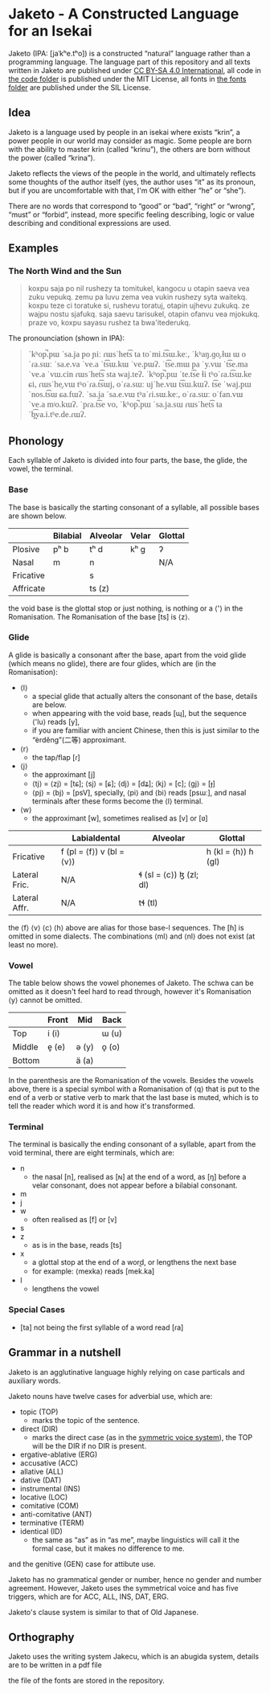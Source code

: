 # Jaketo - A Constructed Language for an Isekai

Jaketo (IPA: \[jaˈkʰe.tʰo\]) is a constructed “natural” language rather than a programming language. The language part of this repository and all texts written in Jaketo are published under [CC BY-SA 4.0 International](https://creativecommons.org/licenses/by-sa/4.0/legalcode), all code in [the code folder](/code/) is published under the MIT License, all fonts in [the fonts folder](/fonts/) are published under the SIL License.

## Idea

Jaketo is a language used by people in an isekai where exists “krin”, a power people in our world may consider as magic. Some people are born with the ability to master krin (called “krinu”), the others are born without the power (called “krina”).

Jaketo reflects the views of the people in the world, and ultimately reflects some thoughts of the author itself (yes, the author uses “it” as its pronoun, but if you are uncomfortable with that, I'm OK with either “he” or “she”).

There are no words that correspond to “good” or “bad”, “right” or “wrong”, “must” or “forbid”, instead, more specific feeling describing, logic or value describing and conditional expressions are used.

## Examples

### The North Wind and the Sun

> koxpu saja po nil rushezy ta tomitukel, kangocu u otapin saeva
> vea zuku vepukq. zemu pa luvu zema vea vukin rushezy syta waitekq.
> koxpu teze ci toratuke si, rushevu toratuj, otapin ujhevu zukukq.
> ze wajpu nostu sjafukq. saja saevu tarisukel, otapin ofanvu vea
> mjokukq. praze vo, koxpu sayasu rushez ta bwa'itederukq.

The pronounciation (shown in IPA):

> <div style="font-family: Times New roman; font-size:120%;">
> ˈkʰop̚.pɯ ˈsa.ja po ɲiː ɾɯsˈhet͡s ta toˈmi.t͡sɯ.keː, ˈkʰaŋ.ɡo̞.ɬɯ ɯ oˈɾa.sɯː ˈsa.e.va
> ˈve.a ˈt͡sɯ.kɯ ˈve.pɯʔ. ˈt͡se.mɯ pa ˈy.vɯ ˈt͡se.ma ˈve.a ˈvɯ.cin ɾɯsˈhet͡s sta waj.teʔ.
> ˈkʰop̚.pɯ ˈte.t͡se ɬi tʰoˈɾa.t͡sɯ.ke ɕi, ɾɯsˈhe̞.vɯ tʰoˈɾa.t͡sɯj, oˈɾa.sɯː ujˈhe.vɯ t͡sɯ.kɯʔ.
> t͡se ˈwaj.pɯ ˈnos.t͡sɯ ɕa.fɯʔ. ˈsa.ja ˈsa.e.vɯ tʰaˈɾi.sɯ.keː, oˈɾa.sɯː oˈfan.vɯ ˈve.a
> mʲo.kɯʔ. ˈpɾa.t͡se vo, ˈkʰop̚.pɯ ˈsa.ja.sɯ ɾɯsˈhet͡s ta ˈb̪͡va.i.tʰe.de.ɾɯʔ.
> </div>

## Phonology

Each syllable of Jaketo is divided into four parts, the base, the glide, the vowel, the terminal.

### Base

The base is basically the starting consonant of a syllable, all possible bases are shown below.

|           | Bilabial | Alveolar | Velar | Glottal |
| --------- | -------- | -------- | ----- | ------- |
| Plosive   | pʰ b     | tʰ d     | kʰ ɡ  | ʔ       |
| Nasal     | m        | n        |       | N/A     |
| Fricative |          | s        |       |         |
| Affricate |          | ts (z)   |       |         |

the void base is the glottal stop or just nothing, is nothing or a ⟨'⟩ in the Romanisation. The Romanisation of the base \[ts\] is ⟨z⟩.

### Glide

A glide is basically a consonant after the base, apart from the void glide (which means no glide), there are four glides, which are (in the Romanisation):

- ⟨l⟩
  - a special glide that actually alters the consonant of the base, details are below.
  - when appearing with the void base, reads \[ɰ\], but the sequence ⟨'lu⟩ reads \[y\],
  - if you are familiar with ancient Chinese, then this is just similar to the “èrděng”(二等) approximant.
- ⟨r⟩
  - the tap/flap \[ɾ\]
- ⟨j⟩
  - the approximant \[j\]
  - ⟨tj⟩ = ⟨zj⟩ = \[tɕ\]; ⟨sj⟩ = \[ɕ\]; ⟨dj⟩ = \[dʑ\]; ⟨kj⟩ = \[c\]; ⟨gj⟩ = \[ɟ\]
  - ⟨pj⟩ = ⟨bj⟩ = \[psV\], specially, ⟨pi⟩ and ⟨bi⟩ reads \[psɯː\], and nasal terminals after these forms become the ⟨l⟩ terminal.
- ⟨w⟩
  - the approximant \[w\], sometimes realised as \[v\] or \[ʋ\]

|               | Labialdental              | Alveolar                | Glottal             |
| ------------- | ------------------------- | ----------------------- | ------------------- |
| Fricative     | f (pl = ⟨f⟩) v (bl = ⟨v⟩) |                         | h (kl = ⟨h⟩) ɦ (gl) |
| Lateral Fric. | N/A                       | ɬ (sl = ⟨c⟩) ɮ (zl; dl) |                     |
| Lateral Affr. | N/A                       | tɬ (tl)                 |                     |

the ⟨f⟩ ⟨v⟩ ⟨c⟩ ⟨h⟩ above are alias for those base-l sequences. The \[ɦ\] is omitted in some dialects. The combinations ⟨ml⟩ and ⟨nl⟩ does not exist (at least no more).

### Vowel

The table below shows the vowel phonemes of Jaketo. The schwa can be omitted as it doesn't feel hard to read through, however it's Romanisation ⟨y⟩ cannot be omitted.

|        | Front | Mid   | Back  |
| ------ | ----- | ----- | ----- |
| Top    | i (i) |       | ɯ (u) |
| Middle | e̞ (e) | ə (y) | o̞ (o) |
| Bottom |       | ä (a) |       |

In the parenthesis are the Romanisation of the vowels. Besides the vowels above, there is a special symbol with a Romanisation of ⟨q⟩ that is put to the end of a verb or stative verb to mark that the last base is muted, which is to tell the reader which word it is and how it's transformed.

### Terminal

The terminal is basically the ending consonant of a syllable, apart from the void terminal, there are eight terminals, which are:

- n
  - the nasal \[n\], realised as \[ɴ\] at the end of a word, as \[ŋ\] before a velar consonant, does not appear before a bilabial consonant.
- m
- j
- w
  - often realised as \[f\] or \[v\]
- s
- z
  - as is in the base, reads \[ts\]
- x
  - a glottal stop at the end of a word, or lengthens the next base
  - for example: ⟨mexka⟩ reads \[mek̚.ka\]
- l
  - lengthens the vowel

### Special Cases

- \[ta\] not being the first syllable of a word read \[ɾa\]

## Grammar in a nutshell

Jaketo is an agglutinative language highly relying on case particals and auxiliary words.

Jaketo nouns have twelve cases for adverbial use, which are:

- topic (TOP)
  - marks the topic of the sentence.
- direct (DIR)
  - marks the direct case (as in the [symmetric voice system](https://en.wikipedia.org/wiki/Symmetrical_voice)), the TOP will be the DIR if no DIR is present.
- ergative-ablative (ERG)
- accusative (ACC)
- allative (ALL)
- dative (DAT)
- instrumental (INS)
- locative (LOC)
- comitative (COM)
- anti-comitative (ANT)
- terminative (TERM)
- identical (ID)
  - the same as “as” as in “as me”, maybe linguistics will call it the formal case, but it makes no difference to me.

and the genitive (GEN) case for attibute use.

Jaketo has no grammatical gender or number, hence no gender and number agreement. However, Jaketo uses the symmetrical voice and has five triggers, which are for ACC, ALL, INS, DAT, ERG.

Jaketo's clause system is similar to that of Old Japanese.

## Orthography

Jaketo uses the writing system Jakecu, which is an abugida system, details are to be written in a pdf file

the file of the fonts are stored in the repository.

